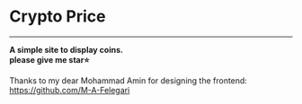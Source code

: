 # Crypto Price
****
**A simple site to display coins.**<br>
**please give me star:star:**<br>

Thanks to my dear Mohammad Amin for designing the frontend: https://github.com/M-A-Felegari
